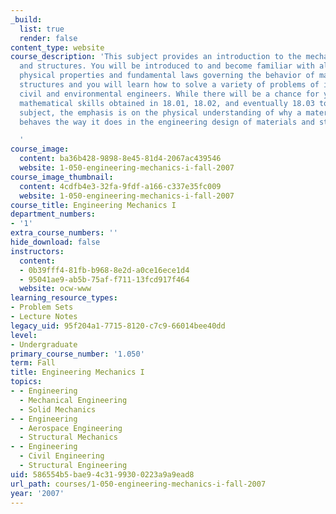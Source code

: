 ```yaml
---
_build:
  list: true
  render: false
content_type: website
course_description: 'This subject provides an introduction to the mechanics of materials
  and structures. You will be introduced to and become familiar with all relevant
  physical properties and fundamental laws governing the behavior of materials and
  structures and you will learn how to solve a variety of problems of interest to
  civil and environmental engineers. While there will be a chance for you to put your
  mathematical skills obtained in 18.01, 18.02, and eventually 18.03 to use in this
  subject, the emphasis is on the physical understanding of why a material or structure
  behaves the way it does in the engineering design of materials and structures.

  '
course_image:
  content: ba36b428-9898-8e45-81d4-2067ac439546
  website: 1-050-engineering-mechanics-i-fall-2007
course_image_thumbnail:
  content: 4cdfb4e3-32fa-9fdf-a166-c337e35fc009
  website: 1-050-engineering-mechanics-i-fall-2007
course_title: Engineering Mechanics I
department_numbers:
- '1'
extra_course_numbers: ''
hide_download: false
instructors:
  content:
  - 0b39fff4-81fb-b968-8e2d-a0ce16ece1d4
  - 95041ae9-ab5b-75af-f711-13fcd917f464
  website: ocw-www
learning_resource_types:
- Problem Sets
- Lecture Notes
legacy_uid: 95f204a1-7715-8120-c7c9-66014bee40dd
level:
- Undergraduate
primary_course_number: '1.050'
term: Fall
title: Engineering Mechanics I
topics:
- - Engineering
  - Mechanical Engineering
  - Solid Mechanics
- - Engineering
  - Aerospace Engineering
  - Structural Mechanics
- - Engineering
  - Civil Engineering
  - Structural Engineering
uid: 586554b5-bae9-4c31-9930-0223a9a9ead8
url_path: courses/1-050-engineering-mechanics-i-fall-2007
year: '2007'
---
```

